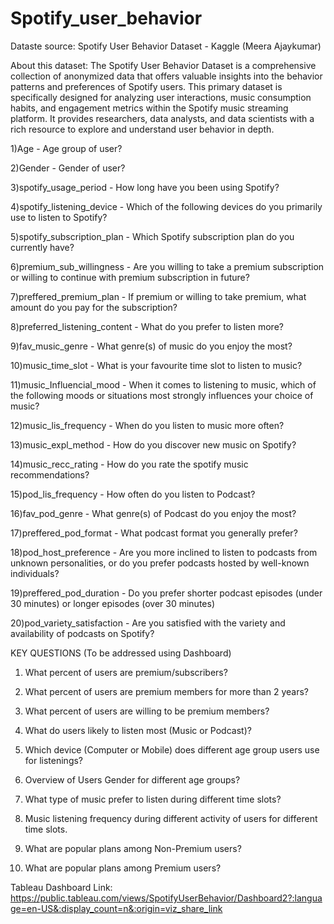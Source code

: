# Spotify_user_behavior
Dataste source: Spotify User Behavior Dataset - Kaggle (Meera Ajaykumar)

About this dataset:
The Spotify User Behavior Dataset is a comprehensive collection of anonymized data that offers valuable insights into the behavior patterns and preferences of Spotify users. This primary dataset is specifically designed for analyzing user interactions, music consumption habits, and engagement metrics within the Spotify music streaming platform. It provides researchers, data analysts, and data scientists with a rich resource to explore and understand user behavior in depth.

1)Age - Age group of user?

2)Gender - Gender of user?

3)spotify_usage_period - How long have you been using Spotify?

4)spotify_listening_device - Which of the following devices do you primarily use to listen to Spotify?

5)spotify_subscription_plan - Which Spotify subscription plan do you currently have?

6)premium_sub_willingness - Are you willing to take a premium subscription or willing to continue with premium subscription in future?

7)preffered_premium_plan - If premium or willing to take premium, what amount do you pay for the subscription?

8)preferred_listening_content - What do you prefer to listen more?

9)fav_music_genre - What genre(s) of music do you enjoy the most?

10)music_time_slot - What is your favourite time slot to listen to music?

11)music_Influencial_mood - When it comes to listening to music, which of the following moods or situations most strongly influences your choice of music?

12)music_lis_frequency - When do you listen to music more often?

13)music_expl_method - How do you discover new music on Spotify?

14)music_recc_rating - How do you rate the spotify music recommendations?

15)pod_lis_frequency - How often do you listen to Podcast?

16)fav_pod_genre - What genre(s) of Podcast do you enjoy the most?

17)preffered_pod_format - What podcast format you generally prefer?

18)pod_host_preference - Are you more inclined to listen to podcasts from unknown personalities, or do you prefer podcasts hosted by well-known individuals?

19)preffered_pod_duration - Do you prefer shorter podcast episodes (under 30 minutes) or longer episodes (over 30 minutes)

20)pod_variety_satisfaction - Are you satisfied with the variety and availability of podcasts on Spotify?


KEY QUESTIONS (To be addressed using Dashboard)

1) What percent of users are premium/subscribers?

2) What percent of users are premium members for more than 2 years?

3) What percent of users are willing to be premium members?

4) What do users likely to listen most (Music or Podcast)?

5) Which device (Computer or Mobile) does different age group users use for listenings?

6) Overview of Users Gender for different age groups?

7) What type of music prefer to listen during different time slots?

8) Music listening frequency during different activity of users for different time slots.

9) What are popular plans among Non-Premium users?

10) What are popular plans among Premium users?

Tableau Dashboard Link: https://public.tableau.com/views/SpotifyUserBehavior/Dashboard2?:language=en-US&:display_count=n&:origin=viz_share_link
